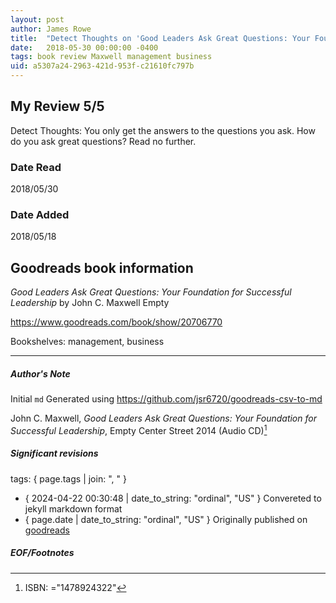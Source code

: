 ```yaml
---
layout: post
author: James Rowe
title:  "Detect Thoughts on 'Good Leaders Ask Great Questions: Your Foundation for Successful Leadership'"
date:   2018-05-30 00:00:00 -0400
tags: book review Maxwell management business
uid: a5307a24-2963-421d-953f-c21610fc797b
---
```


<!-- highly dependent on how you personally use jekyll templates, and how you want this to show up -->

## My Review 5/5

Detect Thoughts: You only get the answers to the questions you ask. How do you ask great questions? Read no further.

### Date Read
2018/05/30

### Date Added
2018/05/18

## Goodreads book information

*Good Leaders Ask Great Questions: Your Foundation for Successful Leadership* by John C. Maxwell
Empty

https://www.goodreads.com/book/show/20706770

Bookshelves: management, business

---

##### Author's Note

Initial `md` Generated using https://github.com/jsr6720/goodreads-csv-to-md

John C. Maxwell, *Good Leaders Ask Great Questions: Your Foundation for Successful Leadership*, Empty Center Street 2014 (Audio CD)[^1]

##### Significant revisions

tags: { page.tags | join: ", " } <!-- todo move this somewhere -->

- { 2024-04-22 00:30:48 | date_to_string: "ordinal", "US" } Convereted to jekyll markdown format 
- { page.date | date_to_string: "ordinal", "US" } Originally published on [goodreads](https://www.goodreads.com)

##### EOF/Footnotes

[^1]: ISBN: ="1478924322"